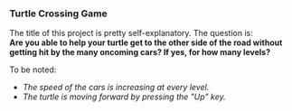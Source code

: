 ### Turtle Crossing Game ###
The title of this project is pretty self-explanatory. The question is:  
__Are you able to help your turtle get to the other side of the road without getting hit by the many oncoming cars? If yes, for how many levels?__

To be noted:  
* _The speed of the cars is increasing at every level._
* _The turtle is moving forward by pressing the "Up" key._
